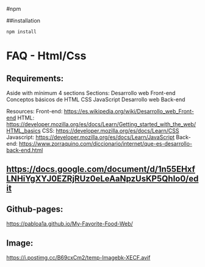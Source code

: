#npm

##installation
```
npm install
```

# FAQ - Html/Css

## Requirements:
Aside with mínimum 4 sections
Sections: 
Desarrollo web Front-end
Conceptos básicos de HTML
CSS
JavaScript
Desarrollo web Back-end

Resources:
Front-end: https://es.wikipedia.org/wiki/Desarrollo_web_Front-end
HTML: https://developer.mozilla.org/es/docs/Learn/Getting_started_with_the_web/HTML_basics
CSS: https://developer.mozilla.org/es/docs/Learn/CSS
Javascript: https://developer.mozilla.org/es/docs/Learn/JavaScript
Back-end: https://www.zorraquino.com/diccionario/internet/que-es-desarrollo-back-end.html

## https://docs.google.com/document/d/1n55EHxfLNHiYgXYJ0EZRjRUz0eLeAaNpzUsKP5QhIo0/edit

## Github-pages:
https://pabloa1a.github.io/My-Favorite-Food-Web/

## Image:
https://i.postimg.cc/B69cxCm2/temp-Imagebk-XECF.avif